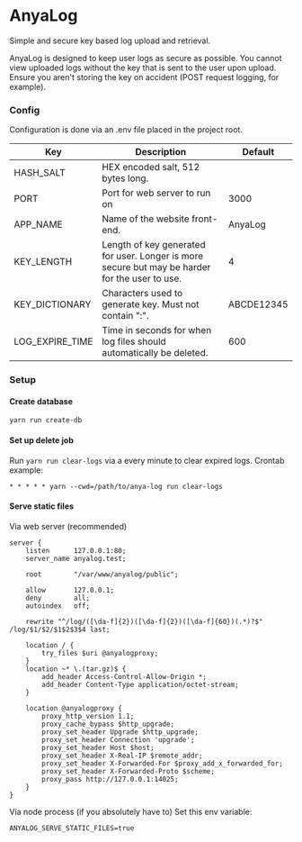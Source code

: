 # AnyaLog
Simple and secure key based log upload and retrieval.

AnyaLog is designed to keep user logs as secure as possible. You cannot view uploaded logs without the key that is sent to the user upon upload.  
Ensure you aren't storing the key on accident (POST request logging, for example).

### Config
Configuration is done via an .env file placed in the project root.  

| Key               | Description                                                                                    | Default    |
| ----------------- | ---------------------------------------------------------------------------------------------- | ---------- |
| HASH_SALT         | HEX encoded salt, 512 bytes long.                                                              |            |
| PORT              | Port for web server to run on                                                                  | 3000       |
| APP_NAME          | Name of the website front-end.                                                                 | AnyaLog    |
| KEY_LENGTH        | Length of key generated for user. Longer is more secure but may be harder for the user to use. | 4          |
| KEY_DICTIONARY    | Characters used to generate key. Must not contain ":".                                         | ABCDE12345 |
| LOG_EXPIRE_TIME   | Time in seconds for when log files should automatically be deleted.                            | 600        |


### Setup
#### Create database
```
yarn run create-db
```

#### Set up delete job
Run `yarn run clear-logs` via a every minute to clear expired logs.
Crontab example:
```
* * * * * yarn --cwd=/path/to/anya-log run clear-logs
```

#### Serve static files
Via web server (recommended)
```
server {
	listen		127.0.0.1:80;
	server_name	anyalog.test;
	
	root		"/var/www/anyalog/public";

	allow		127.0.0.1;
	deny		all;
	autoindex	off;

	rewrite "^/log/([\da-f]{2})([\da-f]{2})([\da-f]{60})(.*)?$" /log/$1/$2/$1$2$3$4 last;

	location / {
		try_files $uri @anyalogproxy;
	}
	location ~* \.(tar.gz)$ {
		add_header Access-Control-Allow-Origin *;
		add_header Content-Type application/octet-stream;
	}

	location @anyalogproxy {
		proxy_http_version 1.1;
		proxy_cache_bypass $http_upgrade;
		proxy_set_header Upgrade $http_upgrade;
		proxy_set_header Connection 'upgrade';
		proxy_set_header Host $host;
		proxy_set_header X-Real-IP $remote_addr;
		proxy_set_header X-Forwarded-For $proxy_add_x_forwarded_for;
		proxy_set_header X-Forwarded-Proto $scheme;
		proxy_pass http://127.0.0.1:14025;
	}
}
```

Via node process (if you absolutely have to)
Set this env variable:
```
ANYALOG_SERVE_STATIC_FILES=true
```